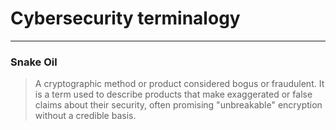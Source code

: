 # Cybersecurity terminalogy 

---

### Snake Oil
>A cryptographic method or product considered bogus or fraudulent. It is a term used to describe products that make exaggerated or false claims about their security, often promising "unbreakable" encryption without a credible basis. 

